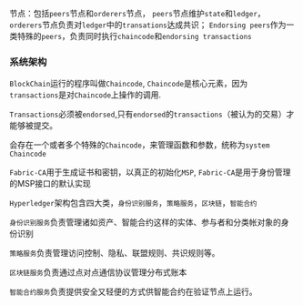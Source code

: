 节点：包括`peers`节点和`orderers`节点， `peers`节点维护`state`和`ledger`，`orderers`节点负责对`ledger`中的`transations`达成共识；
`Endorsing peers`作为一类特殊的`peers`，负责同时执行`chaincode`和`endorsing transactions`

### 系统架构
`BlockChain`运行的程序叫做`Chaincode`, `Chaincode`是核心元素，因为`transactions`是对`Chaincode`上操作的调用.

`Transactions`必须被`endorsed`,只有`endorsed`的`transactions`（被认为的交易）才能够被提交。

会存在一个或者多个特殊的`Chaincode`，来管理函数和参数，统称为`system Chaincode`

`Fabric-CA`用于生成证书和密钥，以真正的初始化`MSP`, `Fabric-CA`是用于身份管理的MSP接口的默认实现

`Hyperledger`架构包含四大类，`身份识别服务`，`策略服务`，`区块链`，`智能合约`

`身份识别服务`负责管理诸如资产、智能合约这样的实体、参与者和分类帐对象的身份识别

`策略服务`负责管理访问控制、隐私、联盟规则、共识规则等。

`区块链服务`负责通过点对点通信协议管理分布式账本

`智能合约服务`负责提供安全又轻便的方式供智能合约在验证节点上运行。


